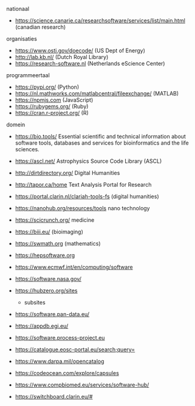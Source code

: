 nationaal

- https://science.canarie.ca/researchsoftware/services/list/main.html (canadian research)

organisaties

- https://www.osti.gov/doecode/ (US Dept of Energy)
- http://lab.kb.nl/ (Dutch Royal Library)
- https://research-software.nl (Netherlands eScience Center)

programmeertaal

- https://pypi.org/ (Python)
- https://nl.mathworks.com/matlabcentral/fileexchange/ (MATLAB)
- https://npmjs.com (JavaScript)
- https://rubygems.org/ (Ruby)
- https://cran.r-project.org/ (R)

domein

- https://bio.tools/ Essential scientific and technical information about software tools, databases and services for bioinformatics and the life sciences.
- https://ascl.net/ Astrophysics Source Code Library (ASCL)
- http://dirtdirectory.org/ Digital Humanities
- http://tapor.ca/home Text Analysis Portal for Research
- https://portal.clarin.nl/clariah-tools-fs (digital humanities)
- https://nanohub.org/resources/tools nano technology
- https://scicrunch.org/ medicine
- https://biii.eu/ (bioimaging)
- https://swmath.org (mathematics)


- https://hepsoftware.org
- https://www.ecmwf.int/en/computing/software
- https://software.nasa.gov/
- https://hubzero.org/sites
   - subsites
- https://software.pan-data.eu/
- https://appdb.egi.eu/
- https://software.process-project.eu
- https://catalogue.eosc-portal.eu/search;query=
- https://www.darpa.mil/opencatalog
- https://codeocean.com/explore/capsules
- https://www.compbiomed.eu/services/software-hub/
- https://switchboard.clarin.eu/#
